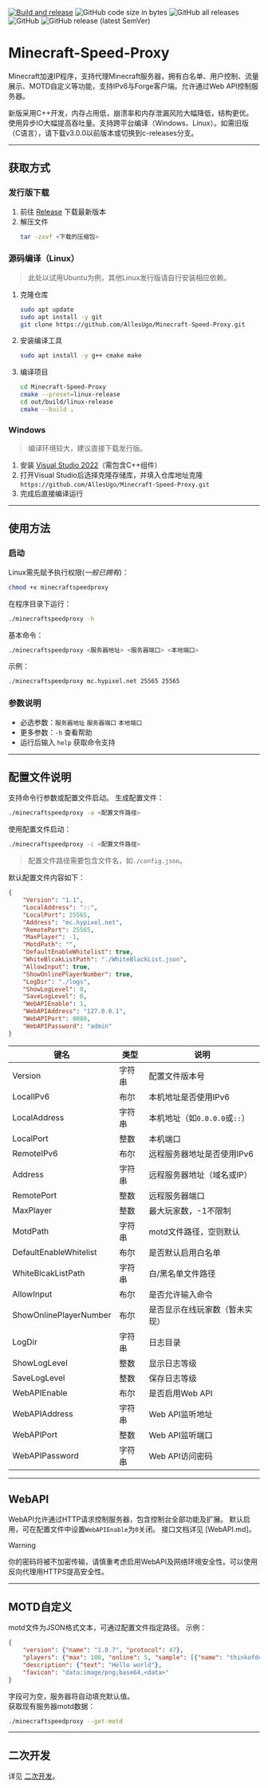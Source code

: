 [![Build and release](https://github.com/AllesUgo/Minecraft-Speed-Proxy/actions/workflows/release.yaml/badge.svg)](https://github.com/AllesUgo/Minecraft-Speed-Proxy/actions/workflows/release.yaml)
![GitHub code size in bytes](https://img.shields.io/github/languages/code-size/AllesUgo/Minecraft-Speed-Proxy)
![GitHub all releases](https://img.shields.io/github/downloads/AllesUgo/Minecraft-Speed-Proxy/total)
![GitHub](https://img.shields.io/github/license/AllesUgo/Minecraft-Speed-Proxy)
![GitHub release (latest SemVer)](https://img.shields.io/github/v/release/AllesUgo/Minecraft-Speed-Proxy)

# Minecraft-Speed-Proxy

Minecraft加速IP程序，支持代理Minecraft服务器，拥有白名单、用户控制、流量展示、MOTD自定义等功能，支持IPv6与Forge客户端。允许通过Web API控制服务器。

新版采用C++开发，内存占用低，崩溃率和内存泄漏风险大幅降低，结构更优。使用异步IO大幅提高吞吐量。支持跨平台编译（Windows、Linux）。如需旧版（C语言），请下载v3.0.0以前版本或切换到c-releases分支。

---

## 获取方式

### 发行版下载
1. 前往 [Release](https://github.com/AllesUgo/Minecraft-Speed-Proxy/releases/latest) 下载最新版本
2. 解压文件
   ```bash
   tar -zxvf <下载的压缩包>
   ```

### 源码编译（Linux）
>此处以试用Ubuntu为例，其他Linux发行版请自行安装相应依赖。
1. 克隆仓库
   ```bash
   sudo apt update
   sudo apt install -y git
   git clone https://github.com/AllesUgo/Minecraft-Speed-Proxy.git
   ```
2. 安装编译工具
   ```bash
   sudo apt install -y g++ cmake make
   ```
3. 编译项目
   ```bash
   cd Minecraft-Speed-Proxy
   cmake --preset=linux-release
   cd out/build/linux-release
   cmake --build .
   ```

### Windows
>编译环境较大，建议直接下载发行版。
1. 安装 [Visual Studio 2022](https://visualstudio.microsoft.com/zh-hans/downloads/)（需包含C++组件）
2. 打开Visual Studio后选择克隆存储库，并填入仓库地址克隆`https://github.com/AllesUgo/Minecraft-Speed-Proxy.git`
3. 完成后直接编译运行
---

## 使用方法

### 启动
Linux需先赋予执行权限(*一般已拥有*)：
```bash
chmod +x minecraftspeedproxy
```

在程序目录下运行：
```bash
./minecraftspeedproxy -h
```

基本命令：
```bash
./minecraftspeedproxy <服务器地址> <服务器端口> <本地端口>
```
示例：
```bash
./minecraftspeedproxy mc.hypixel.net 25565 25565
```

### 参数说明
- 必选参数：`服务器地址` `服务器端口` `本地端口`
- 更多参数：`-h` 查看帮助
- 运行后输入 `help` 获取命令支持

---

## 配置文件说明

支持命令行参数或配置文件启动。
生成配置文件：
```bash
./minecraftspeedproxy -a <配置文件路径>
```
使用配置文件启动：
```bash
./minecraftspeedproxy -c <配置文件路径>
```
>配置文件路径需要包含文件名，如`./config.json`。

默认配置文件内容如下：
```json
{
	"Version": "1.1",
	"LocalAddress": "::",
	"LocalPort": 25565,
	"Address": "mc.hypixel.net",
	"RemotePort": 25565,
	"MaxPlayer": -1,
	"MotdPath": "",
	"DefaultEnableWhitelist": true,
	"WhiteBlcakListPath": "./WhiteBlackList.json",
	"AllowInput": true,
	"ShowOnlinePlayerNumber": true,
	"LogDir": "./logs",
	"ShowLogLevel": 0,
	"SaveLogLevel": 0,
    "WebAPIEnable": 1,
	"WebAPIAddress": "127.0.0.1",
	"WebAPIPort": 8080,
	"WebAPIPassword": "admin"
}
```

| 键名 | 类型 | 说明 |
|---|---|---|
| Version | 字符串 | 配置文件版本号 |
| LocalIPv6 | 布尔 | 本机地址是否使用IPv6 |
| LocalAddress | 字符串 | 本机地址（如`0.0.0.0`或`::`） |
| LocalPort | 整数 | 本机端口 |
| RemoteIPv6 | 布尔 | 远程服务器地址是否使用IPv6 |
| Address | 字符串 | 远程服务器地址（域名或IP） |
| RemotePort | 整数 | 远程服务器端口 |
| MaxPlayer | 整数 | 最大玩家数，-1不限制 |
| MotdPath | 字符串 | motd文件路径，空则默认 |
| DefaultEnableWhitelist | 布尔 | 是否默认启用白名单 |
| WhiteBlcakListPath | 字符串 | 白/黑名单文件路径 |
| AllowInput | 布尔 | 是否允许输入命令 |
| ShowOnlinePlayerNumber | 布尔 | 是否显示在线玩家数（暂未实现） |
| LogDir | 字符串 | 日志目录 |
| ShowLogLevel | 整数 | 显示日志等级 |
| SaveLogLevel | 整数 | 保存日志等级 |
| WebAPIEnable | 布尔 | 是否启用Web API |
| WebAPIAddress | 字符串 | Web API监听地址 |
| WebAPIPort | 整数 | Web API监听端口 |
| WebAPIPassword | 字符串 | Web API访问密码 |

---

## WebAPI

WebAPI允许通过HTTP请求控制服务器，包含控制台全部功能及扩展。
默认启用，可在配置文件中设置`WebAPIEnable`为`0`关闭。
接口文档详见 [WebAPI.md]。
> [!WARNING]
> 你的密码将被不加密传输，请慎重考虑启用WebAPI及网络环境安全性。可以使用反向代理用HTTPS提高安全性。
---

## MOTD自定义

motd文件为JSON格式文本，可通过配置文件指定路径。
示例：
```json
{
    "version": {"name": "1.8.7", "protocol": 47},
    "players": {"max": 100, "online": 5, "sample": [{"name": "thinkofdeath", "id": "4566e69f-c907-48ee-8d71-d7ba5aa00d20"}]},
    "description": {"text": "Hello world"},
    "favicon": "data:image/png;base64,<data>"
}
```
字段可为空，服务器将自动填充默认值。  
获取现有服务器motd数据：
```bash
./minecraftspeedproxy --get-motd
```

---

## 二次开发

详见 [二次开发](SecondaryDevelopment.md)。